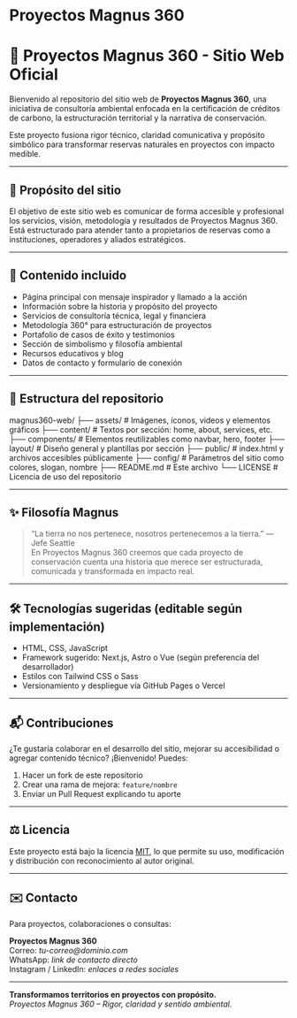 # Proyectos Magnus 360
# 🌱 Proyectos Magnus 360 - Sitio Web Oficial

Bienvenido al repositorio del sitio web de **Proyectos Magnus 360**, una iniciativa de consultoría ambiental enfocada en la certificación de créditos de carbono, la estructuración territorial y la narrativa de conservación.

Este proyecto fusiona rigor técnico, claridad comunicativa y propósito simbólico para transformar reservas naturales en proyectos con impacto medible.

---

## 🚀 Propósito del sitio

El objetivo de este sitio web es comunicar de forma accesible y profesional los servicios, visión, metodología y resultados de Proyectos Magnus 360. Está estructurado para atender tanto a propietarios de reservas como a instituciones, operadores y aliados estratégicos.

---

## 🧠 Contenido incluido

- Página principal con mensaje inspirador y llamado a la acción
- Información sobre la historia y propósito del proyecto
- Servicios de consultoría técnica, legal y financiera
- Metodología 360° para estructuración de proyectos
- Portafolio de casos de éxito y testimonios
- Sección de simbolismo y filosofía ambiental
- Recursos educativos y blog
- Datos de contacto y formulario de conexión

---

## 📁 Estructura del repositorio
magnus360-web/ ├── assets/         # Imágenes, íconos, videos y elementos gráficos ├── content/        # Textos por sección: home, about, services, etc. ├── components/     # Elementos reutilizables como navbar, hero, footer ├── layout/         # Diseño general y plantillas por sección ├── public/         # index.html y archivos accesibles públicamente ├── config/         # Parámetros del sitio como colores, slogan, nombre ├── README.md       # Este archivo └── LICENSE         # Licencia de uso del repositorio


---

## ✨ Filosofía Magnus

> “La tierra no nos pertenece, nosotros pertenecemos a la tierra.” — Jefe Seattle  
> En Proyectos Magnus 360 creemos que cada proyecto de conservación cuenta una historia que merece ser estructurada, comunicada y transformada en impacto real.

---

## 🛠 Tecnologías sugeridas (editable según implementación)

- HTML, CSS, JavaScript
- Framework sugerido: Next.js, Astro o Vue (según preferencia del desarrollador)
- Estilos con Tailwind CSS o Sass
- Versionamiento y despliegue vía GitHub Pages o Vercel

---

## 📬 Contribuciones

¿Te gustaría colaborar en el desarrollo del sitio, mejorar su accesibilidad o agregar contenido técnico? ¡Bienvenido! Puedes:

1. Hacer un fork de este repositorio
2. Crear una rama de mejora: `feature/nombre`
3. Enviar un Pull Request explicando tu aporte

---

## ⚖️ Licencia

Este proyecto está bajo la licencia [MIT](LICENSE), lo que permite su uso, modificación y distribución con reconocimiento al autor original.

---

## ✉️ Contacto

Para proyectos, colaboraciones o consultas:

**Proyectos Magnus 360**  
Correo: _tu-correo@dominio.com_  
WhatsApp: _link de contacto directo_  
Instagram / LinkedIn: _enlaces a redes sociales_

---

**Transformamos territorios en proyectos con propósito.**  
*Proyectos Magnus 360 – Rigor, claridad y sentido ambiental.*

